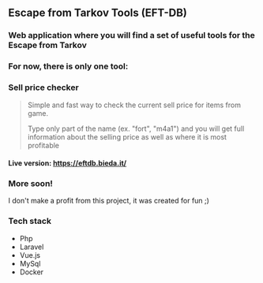 ## Escape from Tarkov Tools (EFT-DB)

### Web application where you will find a set of useful tools for the Escape from Tarkov

### For now, there is only one tool:

### Sell price checker

> Simple and fast way to check the current sell price for items from game.
> 
> Type only part of the name (ex. "fort", "m4a1") and you will get full information about the selling price as well as where it is most profitable

#### Live version: https://eftdb.bieda.it/

### More soon!

I don't make a profit from this project, it was created for fun ;)


### Tech stack
- Php
- Laravel
- Vue.js
- MySql
- Docker
